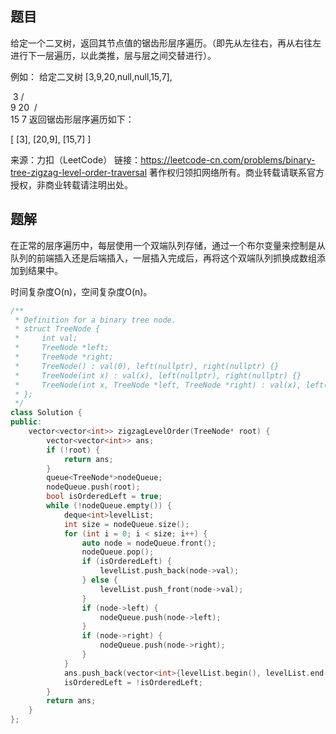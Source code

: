 ## 题目

给定一个二叉树，返回其节点值的锯齿形层序遍历。（即先从左往右，再从右往左进行下一层遍历，以此类推，层与层之间交替进行）。

例如：
给定二叉树 [3,9,20,null,null,15,7],

​	3
   / \
  9  20
​    /  \
   15   7
返回锯齿形层序遍历如下：

[
  [3],
  [20,9],
  [15,7]
]

来源：力扣（LeetCode）
链接：https://leetcode-cn.com/problems/binary-tree-zigzag-level-order-traversal
著作权归领扣网络所有。商业转载请联系官方授权，非商业转载请注明出处。

## 题解

在正常的层序遍历中，每层使用一个双端队列存储，通过一个布尔变量来控制是从队列的前端插入还是后端插入，一层插入完成后，再将这个双端队列抓换成数组添加到结果中。

时间复杂度O(n)，空间复杂度O(n)。

```c++
/**
 * Definition for a binary tree node.
 * struct TreeNode {
 *     int val;
 *     TreeNode *left;
 *     TreeNode *right;
 *     TreeNode() : val(0), left(nullptr), right(nullptr) {}
 *     TreeNode(int x) : val(x), left(nullptr), right(nullptr) {}
 *     TreeNode(int x, TreeNode *left, TreeNode *right) : val(x), left(left), right(right) {}
 * };
 */
class Solution {
public:
    vector<vector<int>> zigzagLevelOrder(TreeNode* root) {
        vector<vector<int>> ans;
        if (!root) {
            return ans;
        }
        queue<TreeNode*>nodeQueue;
        nodeQueue.push(root);
        bool isOrderedLeft = true;
        while (!nodeQueue.empty()) {
            deque<int>levelList;
            int size = nodeQueue.size();
            for (int i = 0; i < size; i++) {
                auto node = nodeQueue.front();
                nodeQueue.pop();
                if (isOrderedLeft) {
                    levelList.push_back(node->val);
                } else {
                    levelList.push_front(node->val);
                }
                if (node->left) {
                    nodeQueue.push(node->left);
                }
                if (node->right) {
                    nodeQueue.push(node->right);
                }
            }
            ans.push_back(vector<int>{levelList.begin(), levelList.end()});
            isOrderedLeft = !isOrderedLeft;
        }
        return ans;
    }
};
```

